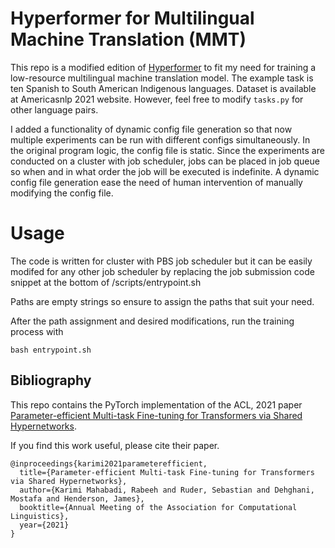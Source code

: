 # Hyperformer for Multilingual Machine Translation (MMT)
This repo is a modified edition of [Hyperformer](https://github.com/rabeehk/hyperformer) to fit my need for training a low-resource multilingual machine translation model. The example task is ten Spanish to South American Indigenous languages. Dataset is available at Americasnlp 2021 website. However, feel free to modify `tasks.py` for other language pairs.

I added a functionality of dynamic config file generation so that now multiple experiments can be run with different configs simultaneously. In the original program logic, the config file is static. Since the experiments are conducted on a cluster with job scheduler, jobs can be placed in job queue so when and in what order the job will be executed is indefinite. A dynamic config file generation ease the need of human intervention of manually modifying the config file.


# Usage
The code is written for cluster with PBS job scheduler but it can be easily modifed for any other job scheduler by replacing the job submission code snippet at the bottom of /scripts/entrypoint.sh

Paths are empty strings so ensure to assign the paths that suit your need.

After the path assignment and desired modifications, run the training process with

```
bash entrypoint.sh
```



## Bibliography
This repo contains the PyTorch implementation of the ACL, 2021 paper
[Parameter-efficient Multi-task Fine-tuning for Transformers via Shared Hypernetworks](https://aclanthology.org/2021.acl-long.47.pdf).

If you find this work useful, please cite their paper.

```
@inproceedings{karimi2021parameterefficient,
  title={Parameter-efficient Multi-task Fine-tuning for Transformers via Shared Hypernetworks},
  author={Karimi Mahabadi, Rabeeh and Ruder, Sebastian and Dehghani, Mostafa and Henderson, James},
  booktitle={Annual Meeting of the Association for Computational Linguistics},
  year={2021}
}
```
